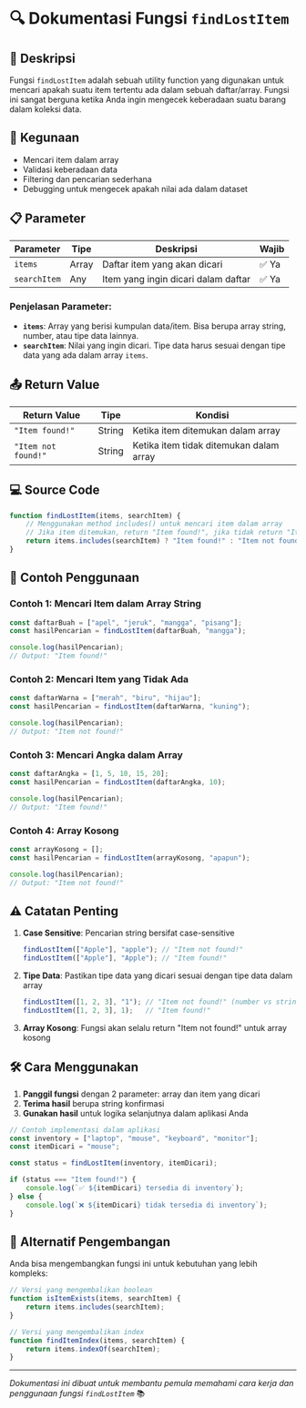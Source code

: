 # 🔍 Dokumentasi Fungsi `findLostItem`

## 📝 Deskripsi

Fungsi `findLostItem` adalah sebuah utility function yang digunakan untuk mencari apakah suatu item tertentu ada dalam sebuah daftar/array. Fungsi ini sangat berguna ketika Anda ingin mengecek keberadaan suatu barang dalam koleksi data.

## 🎯 Kegunaan

- Mencari item dalam array
- Validasi keberadaan data
- Filtering dan pencarian sederhana
- Debugging untuk mengecek apakah nilai ada dalam dataset

## 📋 Parameter

| Parameter | Tipe | Deskripsi | Wajib |
|-----------|------|-----------|-------|
| `items` | Array | Daftar item yang akan dicari | ✅ Ya |
| `searchItem` | Any | Item yang ingin dicari dalam daftar | ✅ Ya |

### Penjelasan Parameter:

- **`items`**: Array yang berisi kumpulan data/item. Bisa berupa array string, number, atau tipe data lainnya.
- **`searchItem`**: Nilai yang ingin dicari. Tipe data harus sesuai dengan tipe data yang ada dalam array `items`.

## 📤 Return Value

| Return Value | Tipe | Kondisi |
|--------------|------|---------|
| `"Item found!"` | String | Ketika item ditemukan dalam array |
| `"Item not found!"` | String | Ketika item tidak ditemukan dalam array |

## 💻 Source Code

```javascript
function findLostItem(items, searchItem) {
    // Menggunakan method includes() untuk mencari item dalam array
    // Jika item ditemukan, return "Item found!", jika tidak return "Item not found!"
    return items.includes(searchItem) ? "Item found!" : "Item not found!";
}
```

## 🚀 Contoh Penggunaan

### Contoh 1: Mencari Item dalam Array String

```javascript
const daftarBuah = ["apel", "jeruk", "mangga", "pisang"];
const hasilPencarian = findLostItem(daftarBuah, "mangga");

console.log(hasilPencarian);
// Output: "Item found!"
```

### Contoh 2: Mencari Item yang Tidak Ada

```javascript
const daftarWarna = ["merah", "biru", "hijau"];
const hasilPencarian = findLostItem(daftarWarna, "kuning");

console.log(hasilPencarian);
// Output: "Item not found!"
```

### Contoh 3: Mencari Angka dalam Array

```javascript
const daftarAngka = [1, 5, 10, 15, 20];
const hasilPencarian = findLostItem(daftarAngka, 10);

console.log(hasilPencarian);
// Output: "Item found!"
```

### Contoh 4: Array Kosong

```javascript
const arrayKosong = [];
const hasilPencarian = findLostItem(arrayKosong, "apapun");

console.log(hasilPencarian);
// Output: "Item not found!"
```

## ⚠️ Catatan Penting

1. **Case Sensitive**: Pencarian string bersifat case-sensitive
   ```javascript
   findLostItem(["Apple"], "apple"); // "Item not found!"
   findLostItem(["Apple"], "Apple"); // "Item found!"
   ```

2. **Tipe Data**: Pastikan tipe data yang dicari sesuai dengan tipe data dalam array
   ```javascript
   findLostItem([1, 2, 3], "1"); // "Item not found!" (number vs string)
   findLostItem([1, 2, 3], 1);   // "Item found!"
   ```

3. **Array Kosong**: Fungsi akan selalu return "Item not found!" untuk array kosong

## 🛠️ Cara Menggunakan

1. **Panggil fungsi** dengan 2 parameter: array dan item yang dicari
2. **Terima hasil** berupa string konfirmasi
3. **Gunakan hasil** untuk logika selanjutnya dalam aplikasi Anda

```javascript
// Contoh implementasi dalam aplikasi
const inventory = ["laptop", "mouse", "keyboard", "monitor"];
const itemDicari = "mouse";

const status = findLostItem(inventory, itemDicari);

if (status === "Item found!") {
    console.log(`✅ ${itemDicari} tersedia di inventory`);
} else {
    console.log(`❌ ${itemDicari} tidak tersedia di inventory`);
}
```

## 🔧 Alternatif Pengembangan

Anda bisa mengembangkan fungsi ini untuk kebutuhan yang lebih kompleks:

```javascript
// Versi yang mengembalikan boolean
function isItemExists(items, searchItem) {
    return items.includes(searchItem);
}

// Versi yang mengembalikan index
function findItemIndex(items, searchItem) {
    return items.indexOf(searchItem);
}
```

---

*Dokumentasi ini dibuat untuk membantu pemula memahami cara kerja dan penggunaan fungsi `findLostItem`* 📚
